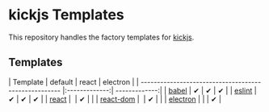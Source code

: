 # kickjs Templates
This repository handles the factory templates for [kickjs](https://www.npmjs.com/package/kickjs).

## Templates
| Template                                              | default       | react         | electron      |
| ----------------------------------------------------- |:-------------:| -------------:|
| [babel](https://www.npmjs.com/package/Babel)          | ‎✔             | ‎✔             | ‎✔             |
| [eslint](https://www.npmjs.com/package/eslint)        | ‎✔             | ‎✔             | ‎✔             |
| [react](https://www.npmjs.com/package/react)          | ‎              | ‎✔             |               |
| [react-dom](https://www.npmjs.com/package/react-dom)  | ‎              | ‎✔             |               |
| [electron](https://electron.atom.io/)                 |               |               | ✔             |
